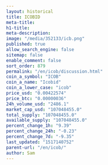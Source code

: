 ```yaml
---
layout: historical
title: ICOBID
meta-title: 
h1-title: 
meta-description: 
image: "/media/352133/icb.png"
published: true
allow_search_engine: false
sitemap: false
enable_comment: false
sort_order: 879
permalink: "/en/icob/discussion.html"
coin_a_symbol: "ICOB"
coin_a_name: "Icobid"
coin_a_lower_case: "icob"
price_usd: "0.00422574"
price_btc: "0.00000036"
24h_volume_usd: "2486.1"
market_cap_usd: "107048455.0"
total_supply: "107048455.0"
available_supply: "107048455.0"
percent_change_1h: "9.39"
percent_change_24h: "-0.23"
percent_change_7d: "-9.35"
last_updated: "1517140752"
parent-url: "/en/icob/"
author: Sam
---
```


